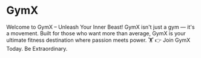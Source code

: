 # GymX
Welcome to GymX – Unleash Your Inner Beast!  GymX isn't just a gym — it's a movement. Built for those who want more than average, GymX is your ultimate fitness destination where passion meets power.  🏋️ 👉 Join GymX Today. Be Extraordinary.
